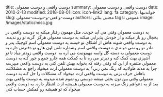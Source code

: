 title: دوست واقعی و دوست معمولی
summary: دوست واقعی و دوست معمولی
date: 2010-2-13
modified: 2018-08-01
icon:  icon-link2
lang: fa
category: خواندنیها
slug: دوست-واقعی-و-دوست-معمولی
authors: مجتبی بنائی
tags: عمومی
image: /images/static/misc.jpg

يه دوست معمولي وقتي مي آيد خونت، مثل مهمون رفتار ميکنه  يه دوست واقعي درِ يخچال رو باز ميکنه و از خودش پذيرايي ميکنه  يه دوست معمولي هرگز  گريه تو رو نديده.   يه دوست واقعي شونه هاش از اشکاي تو خيسه  يه دوست معمولي اسم کوچيک پدر و مادر تو رو نمي دونه  ي ه دوست واقعي اسم وشماره تلفن اون هارو تو دفترش داره   يه دوست معمولي يه دسته گل واسه مهمونيت مي آره  يه  دوست واقعي زودتر ميآد تا تو آشپزي بهت کمک کنه و ديرتر مي ره تا به کمکت همه جارو جمع و جور کنه   يه دوست معمولي متنفره از اين که وقتي رفته که بخوابه بهش تلفن کني  يه دوست واقعي ميپرسه چرا يه مدته طولانيه که زنگ نمي زني؟   يه دوست معمولي ازت ميخواد راجع به مشکلاتت باهاش حرف بزني  يه دوست واقعي ازت ميخواد که مشکلات را حل کنه   يه دوست معمولي وقتي بين تون بحثي ميشه دوستي رو تموم شده ميدونه  يه دوست واقعي بهت بعد از يه دعواهم زنگ ميزنه  يه دوست معمولي هميشه ازت انتظار داره.  يه دوست واقعي ميخواد که تو هميشه رو کمکش حساب کني